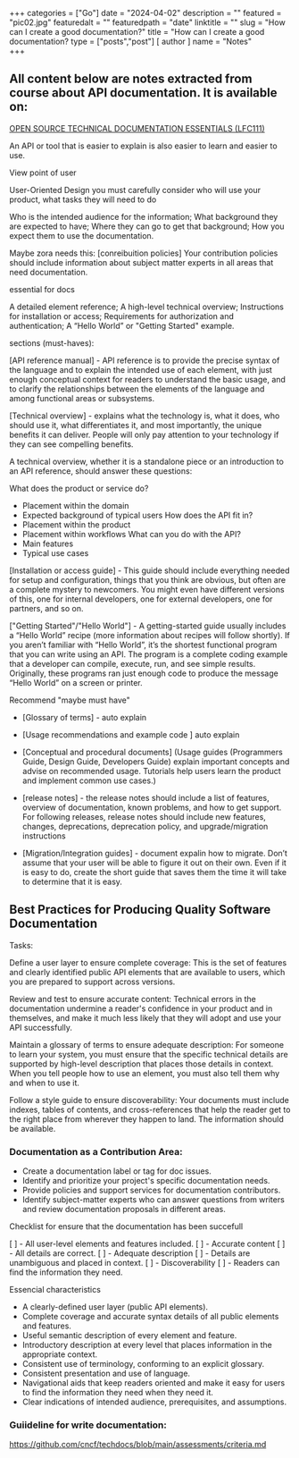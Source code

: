 +++
categories = ["Go"]
date = "2024-04-02"
description = ""
featured = "pic02.jpg"
featuredalt = ""
featuredpath = "date"
linktitle = ""
slug = "How can I create a good documentation?"
title = "How can I create a good documentation?
type = ["posts","post"]
[ author ]
  name = "Notes"   
+++

## All content below are notes extracted from course about API documentation. It is available on:   

[OPEN SOURCE TECHNICAL DOCUMENTATION ESSENTIALS (LFC111)](https://trainingportal.linuxfoundation.org/courses/open-source-technical-documentation-essentials-lfc111)


An API or tool that is easier to explain is also easier to learn and easier to use.

View point of user

User-Oriented Design
 you must carefully consider who will use your product, what tasks they will need to do  
 
 
 
Who is the intended audience for the information;
What background they are expected to have;
Where they can go to get that background;
How you expect them to use the documentation.  


Maybe zora needs this: [conreibuition policies] Your contribution policies should include information about subject matter experts in all areas that need documentation.  

essential for docs

A detailed element reference;
A high-level technical overview;
Instructions for installation or access;
Requirements for authorization and authentication;
A “Hello World” or "Getting Started" example.  


sections (must-haves):

[API reference manual] - API reference is to provide the precise syntax of the language and to explain the intended use of each element, with just enough conceptual context for readers to understand the basic usage, and to clarify the relationships between the elements of the language and among functional areas or subsystems. 

[Technical overview] - explains what the technology is, what it does, who should use it, what differentiates it, and most importantly, the unique benefits it can deliver. People will only pay attention to your technology if they can see compelling benefits.   

A technical overview, whether it is a standalone piece or an introduction to an API reference, should answer these questions:

What does the product or service do?
- Placement within the domain
- Expected background of typical users
How does the API fit in?
- Placement within the product
- Placement within workflows
What can you do with the API?
- Main features
- Typical use cases


[Installation or access guide] - This guide should include everything needed for setup and configuration, things that you think are obvious, but often are a complete mystery to newcomers. You might even have different versions of this, one for internal developers, one for external developers, one for partners, and so on.
 
 
 ["Getting Started"/"Hello World"] - A getting-started guide usually includes a “Hello World” recipe (more information about recipes will follow shortly). If you aren’t familiar with “Hello World”, it’s the shortest functional program that you can write using an API. The program is a complete coding example that a developer can compile, execute, run, and see simple results. Originally, these programs ran just enough code to produce the message “Hello World” on a screen or printer.  
 
 
 Recommend "maybe must have"
 
 - [Glossary of terms] - auto explain
 - [Usage recommendations and example code ]  auto explain
 - [Conceptual and procedural documents] (Usage guides (Programmers Guide, Design Guide, Developers Guide) explain important concepts and advise on recommended usage. Tutorials help users learn the product and implement common use cases.)

 - [release notes]  - the release notes should include a list of features, overview of documentation, known problems, and how to get support. For following releases, release notes should include new features, changes, deprecations, deprecation policy, and upgrade/migration instructions 
 
 - [Migration/Integration guides] - document expalin how to migrate. Don’t assume that your user will be able to figure it out on their own. Even if it is easy to do, create the short guide that saves them the time it will take to determine that it is easy.  
 
 
 
## Best Practices for Producing Quality Software Documentation
  
  Tasks:
  
  Define a user layer to ensure complete coverage: This is the set of features and clearly identified public API elements that are available to users, which you are prepared to support across versions. 
  
  Review and test to ensure accurate content: Technical errors in the documentation undermine a reader's confidence in your product and in themselves, and make it much less likely that they will adopt and use your API successfully.
  
  Maintain a glossary of terms to ensure adequate description:  For someone to learn your system, you must ensure that the specific technical details are supported by high-level description that places those details in context. When you tell people how to use an element, you must also tell them why and when to use it.
  
  Follow a style guide to ensure discoverability: Your documents must include indexes, tables of contents, and cross-references that help the reader get to the right place from wherever they happen to land. The information should be available.  
  
  
 ### Documentation as a Contribution Area:
 
- Create a documentation label or tag for doc issues.
- Identify and prioritize your project's specific documentation needs.
- Provide policies and support services for documentation contributors.
- Identify subject-matter experts who can answer questions from writers and review documentation proposals in different areas.  


Checklist for ensure that the documentation has been succefull 

[ ] - All user-level elements and features included.
[ ] - Accurate content
[ ] - All details are correct.
[ ] - Adequate description
[ ] - Details are unambiguous and placed in context.
[ ] - Discoverability
[ ] - Readers can find the information they need.
 

Essencial characteristics


 * A clearly-defined user layer (public API elements).
 * Complete coverage and accurate syntax details of all public elements and features.
 * Useful semantic description of every element and feature.
 * Introductory description at every level that places information in the appropriate context.
 * Consistent use of terminology, conforming to an explicit glossary.
 * Consistent presentation and use of language.
 * Navigational aids that keep readers oriented and make it easy for users to find the information they need when they need it.
 * Clear indications of intended audience, prerequisites, and assumptions.  
 
 
 
 ### Guiideline for write documentation:

https://github.com/cncf/techdocs/blob/main/assessments/criteria.md

  
  
  
 
 

